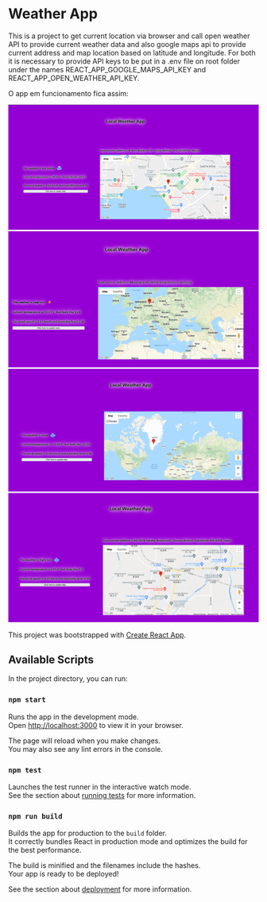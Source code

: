 # Weather App
This is a project to get current location via browser and call open weather API to provide current weather data and 
also google maps api to provide current address and map location based on latitude and longitude.
For both it is necessary to provide API keys to be put in a .env file on root folder under the names
REACT_APP_GOOGLE_MAPS_API_KEY and REACT_APP_OPEN_WEATHER_API_KEY.

O app em funcionamento fica assim:

![Screenshot do app](src/assets/screenshot.png?raw=true "Screenshot do app geolocalizado com tempo nublado")
![Screenshot do app](src/assets/screenshot-germany.png?raw=true "Screenshot do app na alemanha com tempo bom")
![Screenshot do app](src/assets/screenshot-greenland.png?raw=true "Screenshot do app na groenlandia com neve e sem endereço")
![Screenshot do app](src/assets/screenshot-japan.png?raw=true "Screenshot do app no japão com chuva leve")


This project was bootstrapped with [Create React App](https://github.com/facebook/create-react-app).

## Available Scripts

In the project directory, you can run:

### `npm start`

Runs the app in the development mode.\
Open [http://localhost:3000](http://localhost:3000) to view it in your browser.

The page will reload when you make changes.\
You may also see any lint errors in the console.

### `npm test`

Launches the test runner in the interactive watch mode.\
See the section about [running tests](https://facebook.github.io/create-react-app/docs/running-tests) for more information.

### `npm run build`

Builds the app for production to the `build` folder.\
It correctly bundles React in production mode and optimizes the build for the best performance.

The build is minified and the filenames include the hashes.\
Your app is ready to be deployed!

See the section about [deployment](https://facebook.github.io/create-react-app/docs/deployment) for more information.
